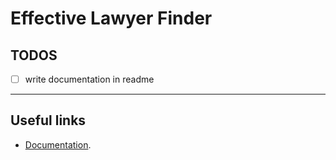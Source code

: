 # Effective Lawyer Finder

## TODOS

* [ ] write documentation in readme

---

## Useful links

* [Documentation](https://docs.google.com/document/d/1zd0phI7jGdtmJvWWq777okt7BKjt3QUyxmUIgtPkPbY/edit#).